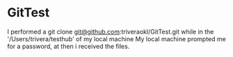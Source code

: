 GitTest
=======

I performed a 
git clone git@github.com:triveraokl/GitTest.git
while in the '/Users/trivera/testhub' of my local machine
My local machine prompted me for a password, at then i received the files.

